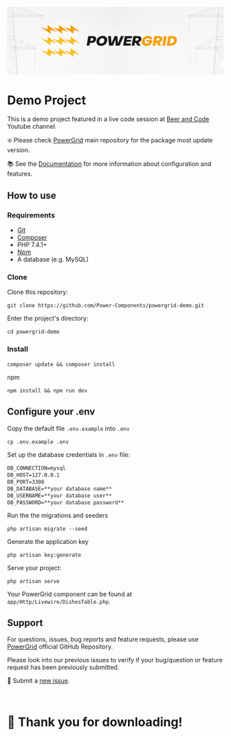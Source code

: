 <div align="center">
	<p><img src="header.jpg" alt="PowerGrid Logo"></p>
</div>

# Demo Project

This is a demo project featured in a live code session at [Beer and Code](https://www.youtube.com/watch?v=Mml5aagMOm4&ab_channel=BeerandCode) Youtube channel.

❇️ Please check [PowerGrid](https://github.com/Power-Components/livewire-powergrid) main repository for the package most update version.

📚 See the [Documentation](https://livewire-powergrid.docsforge.com/) for more information about configuration and features.

## How to use

### Requirements

- [Git](https://github.com/git-guides/install-git)
- [Composer](https://getcomposer.org/doc/00-intro.md#installation-linux-unix-macos)
- PHP 7.4.1+
- [Npm](https://www.npmjs.com/get-npm)
- A database (e.g. MySQL)

### Clone

Clone this repository:

```
git clone https://github.com/Power-Components/powergrid-demo.git
```

Enter the project's directory:


```
cd powergrid-demo
```

### Install

```
composer update && composer install
```

npm
```
npm install && npm run dev
```

## Configure your .env

Copy the default file `.env.example` into `.env`

```
cp .env.example .env 
```

Set up the database credentials in `.env` file:

```
DB_CONNECTION=mysql
DB_HOST=127.0.0.1
DB_PORT=3308
DB_DATABASE=**your database name**
DB_USERNAME=**your database user**
DB_PASSWORD=**your database password**
```

Run the the migrations and seeders 

```
php artisan migrate --seed
```

Generate the application key

```
php artisan key:generate
```

Serve your project:
```
php artisan serve
```

Your PowerGrid component can be found at `app/Http/Livewire/DishesTable.php`.

## Support

For questions, issues, bug reports and feature requests, please use [PowerGrid](https://github.com/Power-Components/livewire-powergrid) official GitHub Repository.

Please look into our previous issues to verify if your bug/question or feature request has been previously submitted.

📣 Submit a [new issue](https://github.com/Power-Components/livewire-powergrid/issues).

<br/>

# 💓 Thank you for downloading!
